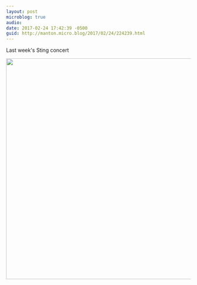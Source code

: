 ```yaml
---
layout: post
microblog: true
audio: 
date: 2017-02-24 17:42:39 -0500
guid: http://manton.micro.blog/2017/02/24/224239.html
---
```

Last week's Sting concert

<img src="http://manton.micro.blog/uploads/2018/3bcfa6a102.jpg" width="600" height="600" />
